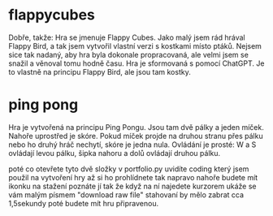# flappycubes
Dobře, takže: Hra se jmenuje Flappy Cubes. Jako malý jsem rád hrával Flappy Bird, a tak jsem vytvořil vlastní verzi s kostkami místo ptáků. Nejsem sice tak nadaný, aby hra byla dokonale propracovaná, ale velmi jsem se snažil a věnoval tomu hodně času. Hra je sformovaná s pomocí ChatGPT. Je to vlastně na principu Flappy Bird, ale jsou tam kostky.


# ping pong
Hra je vytvořená na principu Ping Pongu. Jsou tam dvě pálky a jeden míček. Nahoře uprostřed je skóre. Pokud míček projde na druhou stranu přes pálku nebo ho druhý hráč nechytí, skóre je jedna nula. Ovládání je prosté: W a S ovládají levou pálku, šipka nahoru a dolů ovládají druhou pálku.


poté co otevřete tyto dvě složky v portfolio.py uvidíte coding který jsem použil na vytvoření hry až si ho prohlídnete tak napravo nahoře budete mít ikonku na stažení poznáte jí tak že když na ní najedete kurzorem ukáže se vám malým písmem "download raw file" stahovaní by mělo zabrat cca 1,5sekundy poté budete mít hru připravenou.
